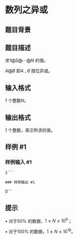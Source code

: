 # 数列之异或

## 题目背景



## 题目描述

求$1 \bigoplus 2 \bigoplus\cdots\bigoplus N$ 的值。

$A \bigoplus B$ 即$A$ , $B$ 按位异或。


## 输入格式

1 个整数$N$。


## 输出格式

1 个整数，表示所求的值。


## 样例 #1

### 样例输入 #1
```
3```

### 样例输出 #1

```
0```

## 提示

• 对于50% 的数据，$1 \le N \le 10^6$；

• 对于100% 的数据，$1 \le N \le 10^{18}$。

